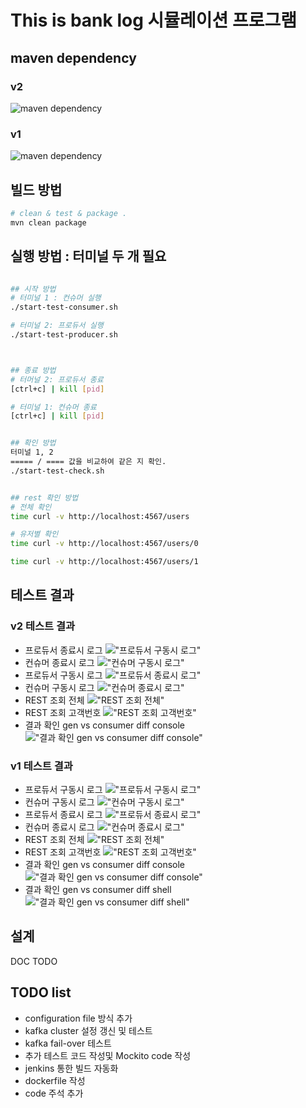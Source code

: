 
# This is bank log 시뮬레이션 프로그램



## maven dependency
### v2
![maven dependency](/images/v2_mvn_dep.png)

### v1
![maven dependency](/images/mvn_dep.png)

## 빌드 방법
```bash
# clean & test & package .
mvn clean package


```


## 실행 방법 : 터미널 두 개 필요
```bash

## 시작 방법
# 터미널 1 : 컨슈머 실행
./start-test-consumer.sh

# 터미널 2: 프로듀서 실행
./start-test-producer.sh



## 종료 방법
# 터머널 2: 프로듀서 종료
[ctrl+c] | kill [pid] 

# 터미널 1: 컨슈머 종료 
[ctrl+c] | kill [pid] 


## 확인 방법
터미널 1, 2  
===== / ==== 값을 비교하여 같은 지 확인.
./start-test-check.sh 


## rest 확인 방법
# 전체 확인 
time curl -v http://localhost:4567/users

# 유저별 확인
time curl -v http://localhost:4567/users/0

time curl -v http://localhost:4567/users/1


```


## 테스트 결과
### v2 테스트 결과
* 프로듀서 종료시 로그
!["프로듀서 구동시 로그"](/images/v2_p1.png)
* 컨슈머 종료시 로그
!["컨슈머 구동시 로그"](/images/v2_c1.png)
* 프로듀서 구동시 로그
!["프로듀서 종료시 로그"](/images/v2_p2.png) 
* 컨슈머 구동시 로그
!["컨슈머 종료시 로그"](/images/v2_c2.png)
* REST 조회 전체
!["REST 조회 전체"](/images/v2_r1.png)
* REST 조회 고객번호
!["REST 조회 고객번호"](/images/v2_r2.png)
* 결과 확인 gen vs consumer diff console
!["결과 확인 gen vs consumer diff console"](/images/v2_o1.png)

### v1 테스트 결과
* 프로듀서 구동시 로그
!["프로듀서 구동시 로그"](/images/p1.png)
* 컨슈머 구동시 로그
!["컨슈머 구동시 로그"](/images/c1.png)
* 프로듀서 종료시 로그
!["프로듀서 종료시 로그"](/images/p2.png) 
* 컨슈머 종료시 로그
!["컨슈머 종료시 로그"](/images/c2.png)
* REST 조회 전체
!["REST 조회 전체"](/images/r1.png)
* REST 조회 고객번호
!["REST 조회 고객번호"](/images/r2.png)
* 결과 확인 gen vs consumer diff console
!["결과 확인 gen vs consumer diff console"](/images/d1.png)
* 결과 확인 gen vs consumer diff shell
!["결과 확인 gen vs consumer diff shell"](/images/d2.png)


## 설계 

DOC TODO

## TODO list

* configuration file 방식 추가 
* kafka cluster 설정 갱신 및 테스트
* kafka fail-over 테스트
* 추가 테스트 코드 작성및 Mockito code 작성
* jenkins 통한 빌드 자동화
* dockerfile 작성
* code 주석 추가